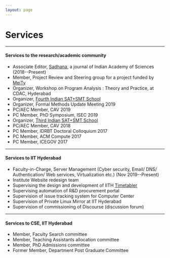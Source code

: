 ```yaml
---
layout: page
---
```



# Services


---



#### Services to the research/academic community


* Associate Editor, [Sadhana](https://www.ias.ac.in/sadhana/), a journal of Indian Academy of Sciences (2018--Present)
* Member, Project Review and Steering group for a project funded by [MeiTy](https://meity.gov.in/)
* Organizer, Workshop on Program Analysis : Theory and Practice, at CDAC, Hyderabad
* Organizer, [Fourth Indian SAT+SMT School](https://sat-smt.in)
* Organizer, Formal Methods Update Meeting 2019
* PC/AEC Member, CAV 2019
* PC Member, PhD Symposium, ISEC 2019
* Organizer, [Third Indian SAT+SMT School](https://sat-smt-ws.gitlab.io/2018/)
* PC/AEC Member, CAV 2018
* PC Member, IDRBT Doctoral Colloquium 2017
* PC Member, ACM Compute 2017
* PC Member, ICEGOV 2017


---



#### Services to IIT Hyderabad

* Faculty-in-Charge, Server Management (Cyber security, Email/ DNS/ Authentication/ Web services, Virtualization etc.) (Nov 2019--Present)
* Institute Website redesign team
* Supervising the design and development of IITH [Timetabler](https://github.com/sukrutrao/Timetabler)
* Supervising automation of R&D procurement portal
* Supervision of issue tracking system for Computer Center
* Supervision of Private Linux Mirror at IIT Hyderabad
* Supervision of commissioning of Discourse (discussion forum)



---



#### Services to CSE, IIT Hyderabad

* Member, Faculty Search committee
* Member, Teaching Assistants allocation committee
* Member, PhD Admissions committee
* Former Member, Department Post Graduate Committee

